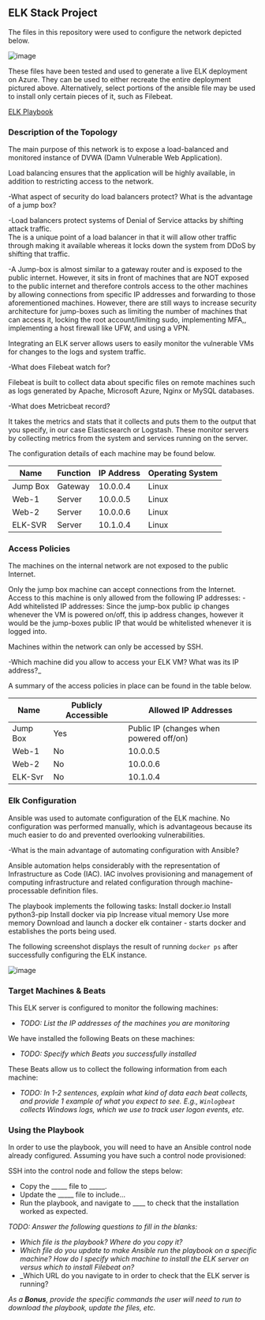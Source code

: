 ## ELK Stack Project

The files in this repository were used to configure the network depicted below.

![image](https://user-images.githubusercontent.com/25359606/146556850-aa919271-14d9-41ec-940f-1eedfc9d5947.png)


These files have been tested and used to generate a live ELK deployment on Azure. They can be used to either recreate the entire deployment pictured above. Alternatively, select portions of the ansible file may be used to install only certain pieces of it, such as Filebeat.

[ELK Playbook](Files/Install-Elk.yml)

### Description of the Topology

The main purpose of this network is to expose a load-balanced and monitored instance of DVWA (Damn Vulnerable Web Application).

Load balancing ensures that the application will be highly available, in addition to restricting access to the network.

-What aspect of security do load balancers protect? What is the advantage of a jump box?

-Load balancers protect systems of Denial of Service attacks by shifting attack traffic.  
The is a unique point of a load balancer in that it will allow other traffic through making it available whereas it locks down the system from DDoS by shifting that traffic.
    
-A Jump-box is almost similar to a gateway router and is exposed to the public internet.  However, it sits in front of machines that are NOT exposed to the public internet and therefore controls access to the other machines by allowing connections from specific IP addresses and forwarding to those aforementioned machines.  However, there are still ways to increase security architecture for jump-boxes such as limiting the number of machines that can access it, locking the root account/limiting sudo, implementing MFA,, implementing a host firewall like UFW, and using a VPN.

Integrating an ELK server allows users to easily monitor the vulnerable VMs for changes to the logs and system traffic.

-What does Filebeat watch for? 

Filebeat is built to collect data about specific files on remote machines such as logs generated by Apache, Microsoft Azure, Nginx or MySQL databases.

-What does Metricbeat record? 

It takes the metrics and stats that it collects and puts them to the output that you specify, in our case Elasticsearch or Logstash.  These monitor servers by collecting metrics from the system and services running on the server.

The configuration details of each machine may be found below.


| Name     | Function | IP Address | Operating System |
|----------|----------|------------|------------------|
| Jump Box | Gateway  | 10.0.0.4   | Linux            |
| Web-1    | Server   | 10.0.0.5   | Linux            |
| Web-2    | Server   | 10.0.0.6   | Linux            |
| ELK-SVR  | Server   | 10.1.0.4   | Linux            |

### Access Policies

The machines on the internal network are not exposed to the public Internet. 

Only the jump box machine can accept connections from the Internet. Access to this machine is only allowed from the following IP addresses:
-Add whitelisted IP addresses: Since the jump-box public ip changes whenever the VM is powered on/off, this ip address changes, however it would be the jump-boxes public IP that would be whitelisted whenever it is logged into.

Machines within the network can only be accessed by SSH.

-Which machine did you allow to access your ELK VM? What was its IP address?_

A summary of the access policies in place can be found in the table below.

| Name     | Publicly Accessible | Allowed IP Addresses |
|----------|---------------------|----------------------|
| Jump Box | Yes                 | Public IP (changes when powered off/on)|
| Web-1    | No                  | 10.0.0.5             |
| Web-2    | No                  | 10.0.0.6             |
| ELK-Svr  | No                  | 10.1.0.4             |

### Elk Configuration

Ansible was used to automate configuration of the ELK machine. No configuration was performed manually, which is advantageous because its much easier to do and prevented overlooking vulnerabilities.

-What is the main advantage of automating configuration with Ansible?



Ansible automation helps considerably with the representation of Infrastructure as Code (IAC). IAC involves provisioning and management of computing infrastructure and related configuration through machine-processable definition files.

The playbook implements the following tasks:
Install docker.io
Install python3-pip
Install docker via pip
Increase vitual memory
Use more memory
Download and launch a docker elk container - starts docker and establishes the ports being used.

The following screenshot displays the result of running `docker ps` after successfully configuring the ELK instance.

![image](https://user-images.githubusercontent.com/25359606/146584920-aa2f8437-d814-4890-b9e9-202cc89ce75d.png)


### Target Machines & Beats
This ELK server is configured to monitor the following machines:
- _TODO: List the IP addresses of the machines you are monitoring_

We have installed the following Beats on these machines:
- _TODO: Specify which Beats you successfully installed_

These Beats allow us to collect the following information from each machine:
- _TODO: In 1-2 sentences, explain what kind of data each beat collects, and provide 1 example of what you expect to see. E.g., `Winlogbeat` collects Windows logs, which we use to track user logon events, etc._

### Using the Playbook
In order to use the playbook, you will need to have an Ansible control node already configured. Assuming you have such a control node provisioned: 

SSH into the control node and follow the steps below:
- Copy the _____ file to _____.
- Update the _____ file to include...
- Run the playbook, and navigate to ____ to check that the installation worked as expected.

_TODO: Answer the following questions to fill in the blanks:_
- _Which file is the playbook? Where do you copy it?_
- _Which file do you update to make Ansible run the playbook on a specific machine? How do I specify which machine to install the ELK server on versus which to install Filebeat on?_
- _Which URL do you navigate to in order to check that the ELK server is running?

_As a **Bonus**, provide the specific commands the user will need to run to download the playbook, update the files, etc._
